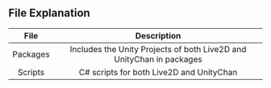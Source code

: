 ## File Explanation
|File|Description|
|:---:|:---:|
|Packages|Includes the Unity Projects of both Live2D and UnityChan in packages|
|Scripts|C# scripts for both Live2D and UnityChan|
